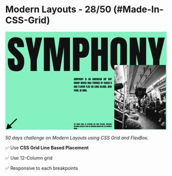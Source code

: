 # Modern Layouts - 28/50 (#Made-In-CSS-Grid)

![Screenshot](/assets/screenshot/layout-28-screenshot.png)

_50 days challenge on Modern Layouts using CSS Grid and FlexBox._

✅ Use **CSS Grid Line Based Placement**

✅ Use 12-Column grid

✅ Responsive to each breakpoints
